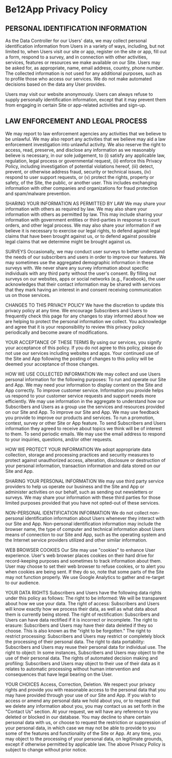 # Be12App Privacy Policy

## PERSONAL IDENTIFICATION INFORMATION
As the Data Controller for our Users' data, we may collect personal identification information from Users in a variety of ways, including, but not limited to, when Users visit our site or app, register on the site or app, fill out a form, respond to a survey, and in connection with other activities, services, features or resources we make available on our Site. Users may be asked for, as appropriate, name, email address, country, phone number. The collected information is not used for any additional purposes, such as to profile those who access our services. We do not make automated decisions based on the data any User provides.

Users may visit our website anonymously. Users can always refuse to supply personally identification information, except that it may prevent them from engaging in certain Site or app-related activities and sign-up.


## LAW ENFORCEMENT AND LEGAL PROCESS
We may report to law enforcement agencies any activities that we believe to be unlawful. We may also report any activities that we believe may aid a law enforcement investigation into unlawful activity. We also reserve the right to access, read, preserve, and disclose any information as we reasonably believe is necessary, in our sole judgement, to (i) satisfy any applicable law, regulation, legal process or governmental request, (ii) enforce this Privacy Policy, including investigation of potential violations hereof, (iii) detect, prevent, or otherwise address fraud, security or technical issues, (iv) respond to user support requests, or (v) protect the rights, property or safety, of the Site, the public, or another user. This includes exchanging information with other companies and organizations for fraud protection and spam/malware prevention.


SHARING YOUR INFORMATION AS PERMITTED BY LAW
We may share your information with others as required by law. We may also share your information with others as permitted by law. This may include sharing your information with government entities or third-parties in response to court orders, and other legal process. We may also share your information if we believe it is necessary to exercise our legal rights, to defend against legal claims that have been brought against us, or to defend against possible legal claims that we determine might be brought against us.


SURVEYS
Occasionally, we may conduct user surveys to better understand the needs of our subscribers and users in order to improve our features. We may sometimes use the aggregated demographic information in these surveys with. We never share any survey information about specific individuals with any third party without the user's consent. By filling out surveys on our websites, apps or social networks (e.g., Facebook), the user acknowledges that their contact information may be shared with services that they mark having an interest in and consent receiving communication us on those services.


CHANGES TO THIS PRIVACY POLICY
We have the discretion to update this privacy policy at any time. We encourage Subscribers and Users to frequently check this page for any changes to stay informed about how we are helping to protect the personal information we collect. You acknowledge and agree that it is your responsibility to review this privacy policy periodically and become aware of modifications.


YOUR ACCEPTANCE OF THESE TERMS
By using our services, you signify your acceptance of this policy. If you do not agree to this policy, please do not use our services including websites and apps. Your continued use of the Site and App following the posting of changes to this policy will be deemed your acceptance of those changes.


HOW WE USE COLLECTED INFORMATION
We may collect and use Users personal information for the following purposes: To run and operate our Site and App. We may need your information to display content on the Site and App correctly. To improve customer service. Information you provide helps us respond to your customer service requests and support needs more efficiently. We may use information in the aggregate to understand how our Subscribers and Users as a group use the services and resources provided on our Site and App. To improve our Site and App. We may use feedback you provide to improve our products and services. To run a promotion, contest, survey or other Site or App feature. To send Subscribers and Users information they agreed to receive about topics we think will be of interest to them. To send periodic emails. We may use the email address to respond to your inquiries, questions, and/or other requests.


HOW WE PROTECT YOUR INFORMATION
We adopt appropriate data collection, storage and processing practices and security measures to protect against unauthorized access, alteration, disclosure or destruction of your personal information, transaction information and data stored on our Site and App.


SHARING YOUR PERSONAL INFORMATION
We may use third party service providers to help us operate our business and the Site and App or administer activities on our behalf, such as sending out newsletters or surveys. We may share your information with these third parties for those limited purposes provided that you have not opted-out of these services.


NON-PERSONAL IDENTIFICATION INFORMATION
We do not collect non-personal identification information about Users whenever they interact with our Site and App. Non-personal identification information may include the browser name, the type of computer and technical information about Users means of connection to our Site and App, such as the operating system and the Internet service providers utilized and other similar information.


WEB BROWSER COOKIES
Our Site may use "cookies" to enhance User experience. User's web browser places cookies on their hard drive for record-keeping purposes and sometimes to track information about them. User may choose to set their web browser to refuse cookies, or to alert you when cookies are being sent. If they do so, note that some parts of the Site may not function properly. We use Google Analytics to gather and re-target to our audience.


YOUR DATA RIGHTS
Subscribers and Users have the following data rights under this policy as follows: The right to be informed: We will be transparent about how we use your data. The right of access: Subscribers and Users will know exactly how we process their data, as well as what data about them is currently being stored. The right of rectification: Subscribers and Users can have data rectified if it is incorrect or incomplete. The right to erasure: Subscribers and Users may have their data deleted if they so choose. This is also known as the "right to be forgotten." The right to restrict processing: Subscribers and Users may restrict or completely block the processing of their personal data. The right to data portability: Subscribers and Users may reuse their personal data for individual use. The right to object: In some instances, Subscribers and Users may object to the use of their personal data. The rights of automated decision making and profiling: Subscribers and Users may object to their use of their data as it relates to automatic processing without human intervention and consequences that have legal bearing on the User.


YOUR CHOICES
Access, Correction, Deletion. We respect your privacy rights and provide you with reasonable access to the personal data that you may have provided through your use of our Site and App. If you wish to access or amend any personal data we hold about you, or to request that we delete any information about you, you may contact us as set forth in the "Contact Us" section. At your request, we will have any reference to you deleted or blocked in our database. You may decline to share certain personal data with us, or choose to request the restriction or suppression of your personal data, in which case we may not be able to provide to you some of the features and functionality of the Site or App. At any time, you may object to the processing of your personal data, on legitimate grounds, except if otherwise permitted by applicable law. The above Privacy Policy is subject to change without prior notice.
